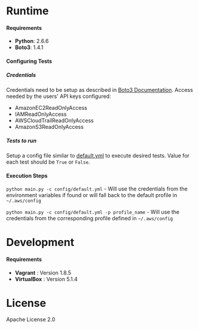 # Runtime
#### Requirements
- **Python**: 2.6.6
- **Boto3**: 1.4.1

#### Configuring Tests

##### Credentials

Credentials need to be setup as described in [Boto3 Documentation](http://boto3.readthedocs.io/en/latest/guide/configuration.html).
Access needed by the users' API keys configured:

- AmazonEC2ReadOnlyAccess
- IAMReadOnlyAccess
- AWSCloudTrailReadOnlyAccess
- AmazonS3ReadOnlyAccess

##### Tests to run

Setup a config file similar to [default.yml](https://github.com/mikhailadvani/cis-aws-automation/blob/master/config/default.yml) to execute desired tests. Value for each test should be `True` or `False`.

#### Execution Steps
`python main.py -c config/default.yml` - Will use the credentials from the environment variables if found or will fall back to the default profile in `~/.aws/config`

`python main.py -c config/default.yml -p profile_name` - Will use the credentials from the corresponding profile defined in `~/.aws/config`

# Development
#### Requirements
- **Vagrant** : Version 1.8.5
- **VirtualBox** : Version 5.1.4

# License
Apache License 2.0



